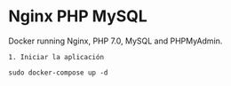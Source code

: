  # Nginx PHP MySQL 

Docker running Nginx, PHP 7.0, MySQL and PHPMyAdmin.

    1. Iniciar la aplicación 

    sudo docker-compose up -d

    